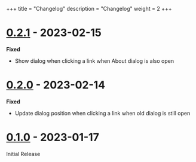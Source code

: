 +++
title = "Changelog"
description = "Changelog"
weight = 2
+++

# [0.2.1] - 2023-02-15

**Fixed**

- Show dialog when clicking a link when About dialog is also open

# [0.2.0] - 2023-02-14

**Fixed**

- Update dialog position when clicking a link when old dialog is still open

# [0.1.0] - 2023-01-17

Initial Release

[unreleased]: https://github.com/Browsers-software/browsers/compare/0.2.1...HEAD
[0.2.1]: https://github.com/Browsers-software/browsers/releases/tag/0.2.1
[0.2.0]: https://github.com/Browsers-software/browsers/releases/tag/0.2.0
[0.1.0]: https://github.com/Browsers-software/browsers/releases/tag/0.1.0-rc25
